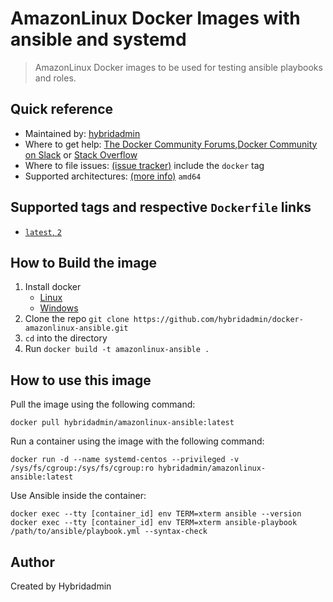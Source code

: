 # AmazonLinux Docker Images with ansible and systemd

> AmazonLinux Docker images to be used for testing ansible playbooks and roles.

## Quick reference

* Maintained by: [hybridadmin](https://github.com/hybridadmin)
* Where to get help: [The Docker Community Forums](https://forums.docker.com/),[Docker Community on Slack](https://dockr.ly/slack) or [Stack Overflow](https://stackoverflow.com/search?tab=newest&q=docker)
* Where to file issues: [(issue tracker)](https://github.com/hybridadmin/docker-amazonlinux-ansible/issues) include the `docker` tag
* Supported architectures: [(more info)](https://github.com/docker-library/official-images#architectures-other-than-amd64) `amd64`


## Supported tags and respective `Dockerfile` links

- [`latest`, `2`](https://github.com/hybridadmin/docker-amazonlinux-ansible/tree/main/2/Dockerfile)

## How to Build the image

1. Install docker
   * [Linux](https://docs.docker.com/engine/install/)
   * [Windows](https://docs.docker.com/docker-for-windows/install/)
2. Clone the repo `git clone https://github.com/hybridadmin/docker-amazonlinux-ansible.git`
3. `cd` into the directory
4. Run `docker build -t amazonlinux-ansible .`

## How to use this image

Pull the image using the following command:
```console
docker pull hybridadmin/amazonlinux-ansible:latest
```

Run a container using the image with the following command:
```console
docker run -d --name systemd-centos --privileged -v /sys/fs/cgroup:/sys/fs/cgroup:ro hybridadmin/amazonlinux-ansible:latest
```

Use Ansible inside the container:
```console
docker exec --tty [container_id] env TERM=xterm ansible --version
docker exec --tty [container_id] env TERM=xterm ansible-playbook /path/to/ansible/playbook.yml --syntax-check
```

## Author

Created by Hybridadmin

